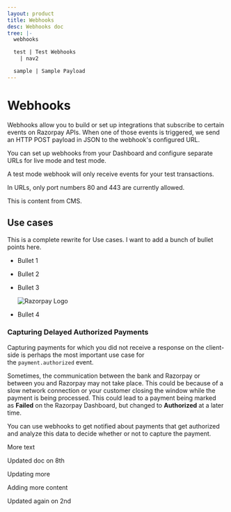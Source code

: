 ```yaml
---
layout: product
title: Webhooks
desc: Webhooks doc
tree: |-
  webhooks

  test | Test Webhooks
    | nav2

  sample | Sample Payload
---
```

# Webhooks

Webhooks allow you to build or set up integrations that subscribe to certain events on Razorpay APIs. When one of those events is triggered, we send an HTTP POST payload in JSON to the webhook's configured URL.

You can set up webhooks from your Dashboard and configure separate URLs for live mode and test mode.

A test mode webhook will only receive events for your test transactions.

In URLs, only port numbers 80 and 443 are currently allowed.

This is content from CMS.

## [](https://razorpay.com/docs/webhooks/#use-cases)Use cases

This is a complete rewrite for Use cases. I want to add a bunch of bullet points here.

* Bullet 1
* Bullet 2
* Bullet 3

  ![Razorpay Logo](download.png "Razorpay Logo")
* Bullet 4

### Capturing Delayed Authorized Payments

Capturing payments for which you did not receive a response on the client-side is perhaps the most important use case for the `payment.authorized` event.

Sometimes, the communication between the bank and Razorpay or between you and Razorpay may not take place. This could be because of a slow network connection or your customer closing the window while the payment is being processed. This could lead to a payment being marked as **Failed** on the Razorpay Dashboard, but changed to **Authorized** at a later time.

You can use webhooks to get notified about payments that get authorized and analyze this data to decide whether or not to capture the payment.

More text

Updated doc on 8th

Updating more

Adding more content

Updated again on 2nd